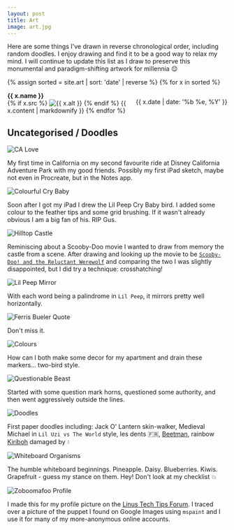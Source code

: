 ```yaml
---
layout: post
title: Art
image: art.jpg
---
```


Here are some things I've drawn in reverse chronological order, including random doodles. I enjoy drawing and find it to be a good way to relax my mind. I will continue to update this list as I draw to preserve this monumental and paradigm-shifting artwork for millennia :relieved:

{% assign sorted = site.art | sort: 'date' | reverse %}
{% for x in sorted %}
  <div>
    <h4 style='display: inline;'>{{ x.name }}</h4>
    <p style='float: right;'>{{ x.date | date: '%b %e, %Y' }}</p>
  </div>
  {% if x.src %}
  <img src="/assets/art/{{ x.src }}" alt="{{ x.alt }}"/>
  {% endif %}
  {{ x.content | markdownify }}
{% endfor %}

## Uncategorised / Doodles

![CA Love](/assets/art/ca-love.png)

My first time in California on my second favourite ride at Disney California Adventure Park with my good friends. Possibly my first iPad sketch, maybe not even in Procreate, but in the Notes app.

![Colourful Cry Baby](/assets/art/cry-baby.png)

Soon after I got my iPad I drew the Lil Peep Cry Baby bird. I added some colour to the feather tips and some grid brushing. If it wasn't already obvious I am a big fan of his. RIP Gus.

![Hilltop Castle](/assets/art/hilltop-castle.jpg)

Reminiscing about a Scooby-Doo movie I wanted to draw from memory the castle from a scene. After drawing and looking up the movie to be [`Scooby-Doo! and the Reluctant Werewolf`](https://www.imdb.com/title/tt0189072/) and comparing the two I was slightly disappointed, but I did try a technique: crosshatching!

![Lil Peep Mirror](/assets/art/lil-peep-mirror.jpg)

With each word being a palindrome in `Lil Peep`, it mirrors pretty well horizontally.

![Ferris Bueler Quote](/assets/art/ferris-bueler.jpg)

Don't miss it.

![Colours](/assets/art/colours.jpg)

How can I both make some decor for my apartment and drain these markers... two-bird style.

![Questionable Beast](/assets/art/beast.jpg)

Started with some question mark horns, questioned some authority, and then went aggressively outside the lines.

![Doodles](/assets/art/doodles.jpg)

First paper doodles including: Jack O' Lantern skin-walker, Medieval Michael in `Lil Uzi vs The World` style, les dents :fr:, [Beetman](https://americandad.fandom.com/wiki/Beetman), rainbow [Kiriboh](https://yugioh.fandom.com/wiki/Kuriboh) damaged by :droplet:

![Whiteboard Organisms](/assets/art/whiteboard-organisms.jpg)

The humble whiteboard beginnings. Pineapple. Daisy. Blueberries. Kiwis. Grapefruit - guess my stance on them. Hey! Don't look at my checklist :boom:

![Zoboomafoo Profile](/assets/art/lemur.png)

I made this for my profile picture on the [Linus Tech Tips Forum](https://linustechtips.com/profile/787-prolemur/). I traced over a picture of the puppet I found on Google Images using `mspaint` and I use it for many of my more-anonymous online accounts.
